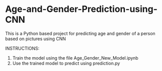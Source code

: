 # Age-and-Gender-Prediction-using-CNN
This is a Python based project for predicting age and gender of a person based on pictures using CNN

INSTRUCTIONS:
1) Train the model using the file Age_Gender_New_Model.ipynb
2) Use the trained model to predict using prediction.py
